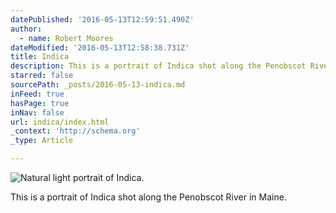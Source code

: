 ```yaml
---
datePublished: '2016-05-13T12:59:51.490Z'
author:
  - name: Robert Moores
dateModified: '2016-05-13T12:58:38.731Z'
title: Indica
description: This is a portrait of Indica shot along the Penobscot River in Maine.
starred: false
sourcePath: _posts/2016-05-13-indica.md
inFeed: true
hasPage: true
inNav: false
url: indica/index.html
_context: 'http://schema.org'
_type: Article

---
```

![Natural light portrait of Indica.](https://the-grid-user-content.s3-us-west-2.amazonaws.com/e0880b01-98b2-40f1-83db-da2c3affcfc5.jpg)

This is a portrait of Indica shot along the Penobscot River in Maine.